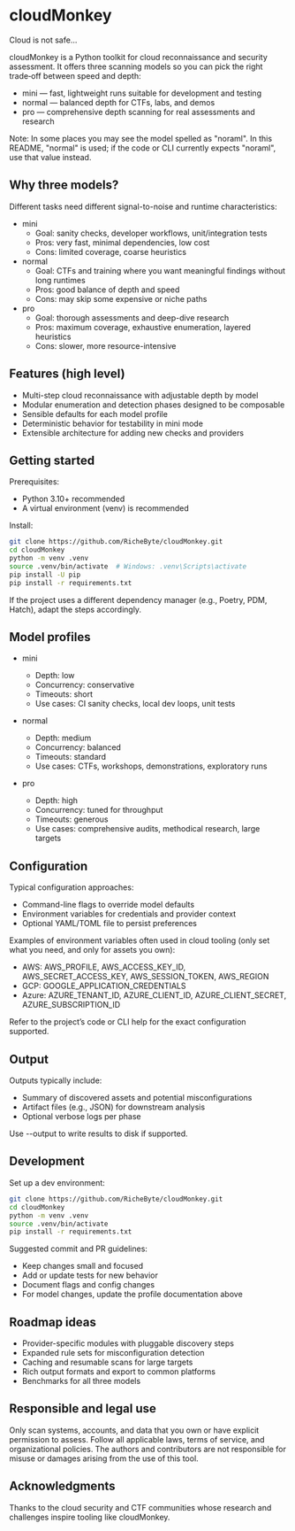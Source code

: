 # cloudMonkey

Cloud is not safe...

cloudMonkey is a Python toolkit for cloud reconnaissance and security assessment. It offers three scanning models so you can pick the right trade‑off between speed and depth:

- mini — fast, lightweight runs suitable for development and testing
- normal — balanced depth for CTFs, labs, and demos
- pro — comprehensive depth scanning for real assessments and research

Note: In some places you may see the model spelled as "noraml". In this README, "normal" is used; if the code or CLI currently expects "noraml", use that value instead.

## Why three models?

Different tasks need different signal-to-noise and runtime characteristics:

- mini
  - Goal: sanity checks, developer workflows, unit/integration tests
  - Pros: very fast, minimal dependencies, low cost
  - Cons: limited coverage, coarse heuristics
- normal
  - Goal: CTFs and training where you want meaningful findings without long runtimes
  - Pros: good balance of depth and speed
  - Cons: may skip some expensive or niche paths
- pro
  - Goal: thorough assessments and deep-dive research
  - Pros: maximum coverage, exhaustive enumeration, layered heuristics
  - Cons: slower, more resource-intensive

## Features (high level)

- Multi-step cloud reconnaissance with adjustable depth by model
- Modular enumeration and detection phases designed to be composable
- Sensible defaults for each model profile
- Deterministic behavior for testability in mini mode
- Extensible architecture for adding new checks and providers

## Getting started

Prerequisites:
- Python 3.10+ recommended
- A virtual environment (venv) is recommended

Install:

```bash
git clone https://github.com/RicheByte/cloudMonkey.git
cd cloudMonkey
python -m venv .venv
source .venv/bin/activate  # Windows: .venv\Scripts\activate
pip install -U pip
pip install -r requirements.txt
```

If the project uses a different dependency manager (e.g., Poetry, PDM, Hatch), adapt the steps accordingly.


## Model profiles

- mini
  - Depth: low
  - Concurrency: conservative
  - Timeouts: short
  - Use cases: CI sanity checks, local dev loops, unit tests

- normal
  - Depth: medium
  - Concurrency: balanced
  - Timeouts: standard
  - Use cases: CTFs, workshops, demonstrations, exploratory runs

- pro
  - Depth: high
  - Concurrency: tuned for throughput
  - Timeouts: generous
  - Use cases: comprehensive audits, methodical research, large targets

## Configuration

Typical configuration approaches:
- Command-line flags to override model defaults
- Environment variables for credentials and provider context
- Optional YAML/TOML file to persist preferences

Examples of environment variables often used in cloud tooling (only set what you need, and only for assets you own):
- AWS: AWS_PROFILE, AWS_ACCESS_KEY_ID, AWS_SECRET_ACCESS_KEY, AWS_SESSION_TOKEN, AWS_REGION
- GCP: GOOGLE_APPLICATION_CREDENTIALS
- Azure: AZURE_TENANT_ID, AZURE_CLIENT_ID, AZURE_CLIENT_SECRET, AZURE_SUBSCRIPTION_ID

Refer to the project’s code or CLI help for the exact configuration supported.

## Output

Outputs typically include:
- Summary of discovered assets and potential misconfigurations
- Artifact files (e.g., JSON) for downstream analysis
- Optional verbose logs per phase

Use --output to write results to disk if supported.

## Development

Set up a dev environment:
```bash
git clone https://github.com/RicheByte/cloudMonkey.git
cd cloudMonkey
python -m venv .venv
source .venv/bin/activate
pip install -r requirements.txt
```



Suggested commit and PR guidelines:
- Keep changes small and focused
- Add or update tests for new behavior
- Document flags and config changes
- For model changes, update the profile documentation above

## Roadmap ideas

- Provider-specific modules with pluggable discovery steps
- Expanded rule sets for misconfiguration detection
- Caching and resumable scans for large targets
- Rich output formats and export to common platforms
- Benchmarks for all three models

## Responsible and legal use

Only scan systems, accounts, and data that you own or have explicit permission to assess. Follow all applicable laws, terms of service, and organizational policies. The authors and contributors are not responsible for misuse or damages arising from the use of this tool.


## Acknowledgments

Thanks to the cloud security and CTF communities whose research and challenges inspire tooling like cloudMonkey.


